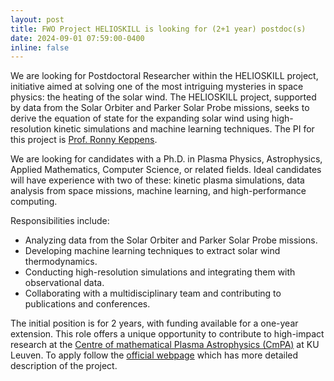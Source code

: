 ```yaml
---
layout: post
title: FWO Project HELIOSKILL is looking for (2+1 year) postdoc(s)
date: 2024-09-01 07:59:00-0400
inline: false
---
```


We are looking for Postdoctoral Researcher within the HELIOSKILL project, initiative aimed at solving one of the most intriguing mysteries in space physics: the heating of the solar wind. The HELIOSKILL project, supported by data from the Solar Orbiter and Parker Solar Probe missions, seeks to derive the equation of state for the expanding solar wind using high-resolution kinetic simulations and machine learning techniques. The PI for this project is [Prof. Ronny Keppens](https://perswww.kuleuven.be/~u0016541/).
 
We are looking for candidates with a Ph.D. in Plasma Physics, Astrophysics, Applied Mathematics, Computer Science, or related fields. Ideal candidates will have experience with two of these: kinetic plasma simulations, data analysis from space missions, machine learning, and high-performance computing.
 
Responsibilities include:
 
* Analyzing data from the Solar Orbiter and Parker Solar Probe missions.
* Developing machine learning techniques to extract solar wind thermodynamics.
* Conducting high-resolution simulations and integrating them with observational data.
* Collaborating with a multidisciplinary team and contributing to publications and conferences.
 
The initial position is for 2 years, with funding available for a one-year extension. This role offers a unique opportunity to contribute to high-impact research at the [Centre of mathematical Plasma Astrophysics (CmPA)](https://wis.kuleuven.be/CmPA) at KU Leuven. To apply follow the [official webpage](https://www.kuleuven.be/personeel/jobsite/jobs/60377797?lang=en) which has more detailed description of the project.